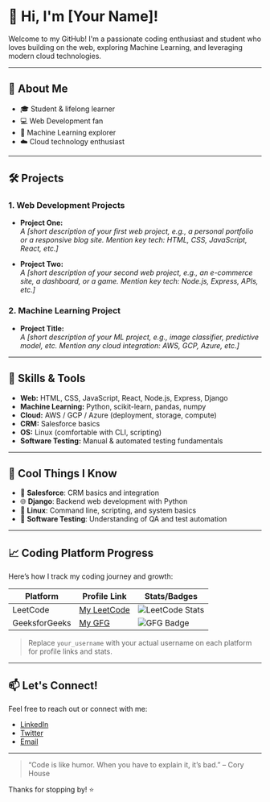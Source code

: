 # 👋 Hi, I'm [Your Name]!

Welcome to my GitHub! I'm a passionate coding enthusiast and student who loves building on the web, exploring Machine Learning, and leveraging modern cloud technologies.

---

## 🚀 About Me

- 🎓 Student & lifelong learner
- 💻 Web Development fan
- 🤖 Machine Learning explorer
- ☁️ Cloud technology enthusiast

---

## 🛠️ Projects

### 1. Web Development Projects
- **Project One:**  
  *A [short description of your first web project, e.g., a personal portfolio or a responsive blog site. Mention key tech: HTML, CSS, JavaScript, React, etc.]*

- **Project Two:**  
  *A [short description of your second web project, e.g., an e-commerce site, a dashboard, or a game. Mention key tech: Node.js, Express, APIs, etc.]*

### 2. Machine Learning Project
- **Project Title:**  
  *A [short description of your ML project, e.g., image classifier, predictive model, etc. Mention any cloud integration: AWS, GCP, Azure, etc.]*

---

## 🧰 Skills & Tools

- **Web:** HTML, CSS, JavaScript, React, Node.js, Express, Django
- **Machine Learning:** Python, scikit-learn, pandas, numpy
- **Cloud:** AWS / GCP / Azure (deployment, storage, compute)
- **CRM:** Salesforce basics
- **OS:** Linux (comfortable with CLI, scripting)
- **Software Testing:** Manual & automated testing fundamentals

---

## 🌟 Cool Things I Know

- 🚀 **Salesforce**: CRM basics and integration
- 🌐 **Django**: Backend web development with Python
- 🐧 **Linux**: Command line, scripting, and system basics
- 🧪 **Software Testing**: Understanding of QA and test automation

---

## 📈 Coding Platform Progress

Here’s how I track my coding journey and growth:

| Platform      | Profile Link                                                     | Stats/Badges                              |
|---------------|------------------------------------------------------------------|-------------------------------------------|
| LeetCode      | [My LeetCode](https://leetcode.com/rohithagarwal096)                | ![LeetCode Stats](https://leetcard.jacoblin.cool/your_username?theme=light&font=Roboto&ext=contest) |
| GeeksforGeeks | [My GFG](https://auth.geeksforgeeks.org/user/rohithagarwal)      | ![GFG Badge](https://img.shields.io/badge/GeeksforGeeks-Progress-brightgreen) |

> Replace `your_username` with your actual username on each platform for profile links and stats.

---

## 📫 Let's Connect!

Feel free to reach out or connect with me:
- [LinkedIn](#)
- [Twitter](#)
- [Email](#)

---

> “Code is like humor. When you have to explain it, it’s bad.” – Cory House

Thanks for stopping by! ⭐
